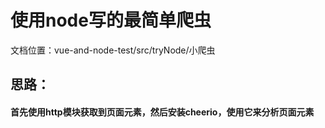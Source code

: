 # 使用node写的最简单爬虫
文档位置：vue-and-node-test/src/tryNode/小爬虫

## 思路：
#### 首先使用http模块获取到页面元素，然后安装cheerio，使用它来分析页面元素


